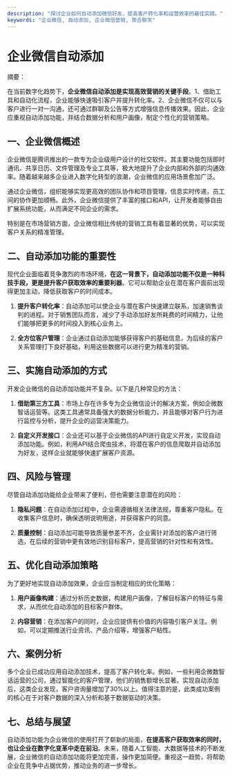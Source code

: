 ```yaml
---
description: "探讨企业如何自动添加微信好友，提高客户转化率和运营效率的最佳实践。"
keywords: "企业微信, 自动添加, 企业微信营销, 聚合聊天"
---
```

# 企业微信自动添加

摘要：

在当前数字化趋势下，**企业微信自动添加是实现高效营销的关键手段**。1、借助工具和自动化流程，企业能够快速吸引客户并提升转化率。2、企业微信不仅可以与客户进行一对一沟通，还可通过群聊及公告等方式增强信息传播效果。因此，企业应重视自动添加功能，并结合数据分析和用户画像，制定个性化的营销策略。

## 一、企业微信概述

企业微信是腾讯推出的一款专为企业级用户设计的社交软件。其主要功能包括即时通讯、共享日历、文件管理及专业工具等，极大地提升了企业内部和外部的沟通效率。随着越来越多企业进入数字化转型的浪潮，企业微信的应用场景愈加广泛。

通过企业微信，组织能够实现更高效的团队协作和项目管理，信息实时传递，员工间的协作更加顺畅。此外，企业微信提供了丰富的接口和API，让开发者能够自由扩展系统功能，从而满足不同企业的需求。

特别是在市场营销方面，企业微信相比传统的营销工具有着显著的优势，可以实现客户关系的精准管理。

## 二、自动添加功能的重要性

现代企业面临着竞争激烈的市场环境，**在这一背景下，自动添加功能不仅是一种科技手段，更是提升客户获取效率的重要利器**。它可以帮助企业在潜在客户面前出现得更加主动，降低获取客户的时间成本。

1. **提升客户转化率**：自动添加可以使企业与潜在客户快速建立联系，加速销售谈判的进程。对于销售团队而言，减少了手动添加好友所耗费的时间精力，让他们能够把更多的时间投入到核心业务上。

2. **全方位客户管理**：企业通过自动添加能够获得客户的基础信息，为后续的客户关系管理打下良好基础，利用这些数据可以进行更为精准的营销。

## 三、实施自动添加的方式

开发企业微信的自动添加功能并不复杂。以下是几种常见的方法：

1. **借助第三方工具**：市场上存在许多专为企业微信设计的解决方案，例如企微数智话运营等。这类工具通常具备强大的数据分析能力，并且能够对客户行为进行监控与分析，提升企业的运营决策能力。

2. **自定义开发接口**：企业还可以基于企业微信的API进行自定义开发，实现自动添加功能。例如，利用API结合爬虫技术，将潜在客户的信息爬取并自动添加为好友，这样企业就能够快速扩展客户资源。

## 四、风险与管理

尽管自动添加功能给企业带来了便利，但也需要注意潜在的风险：

1. **隐私问题**：在自动添加过程中，企业需遵循相关法律法规，尊重客户隐私。在收集客户信息时，确保透明说明用途，并获得客户的同意。

2. **质量控制**：自动添加可能导致质量参差不齐，企业需针对添加的客户进行筛选，在后续的营销中更有效地识别目标客户，提高营销的针对性和有效性。

## 五、优化自动添加策略

为了更好地实现自动添加效果，企业应当制定相应的优化策略：

1. **用户画像构建**：通过分析历史数据，构建用户画像，了解目标客户的特征与需求，从而优化自动添加的目标客户群体。

2. **内容营销**：在添加客户的同时，企业应提供有价值的内容吸引客户关注。例如，可以定期推送行业资讯、产品介绍等，增强客户粘性。

## 六、案例分析

多个企业已成功应用自动添加技术，提高了客户转化率。例如，一些利用企微数智话运营的公司，通过智能化的客户管理，他们的销售额增长显著。实现自动添加后，这类企业发现，客户咨询量增加了30%以上。值得注意的是，此类成功案例的核心在于对客户数据的深入分析和基于数据驱动的决策。

## 七、总结与展望

自动添加功能为企业微信的使用打开了崭新的局面，**在提高客户获取效率的同时，也让企业在数字化变革中走在前沿**。未来，随着人工智能、大数据等技术的不断发展，企业微信的自动添加功能将更加完善，操作更加简便。重视这一趋势，将帮助企业在竞争中占据优势，推动业务的进一步增长。
